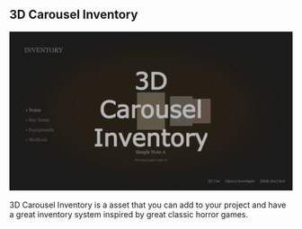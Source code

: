 ## 3D Carousel Inventory

![alt text](images/main_thumbnail.png)

3D Carousel Inventory is a asset that you can add to your project and have a great inventory system inspired by great classic horror games.